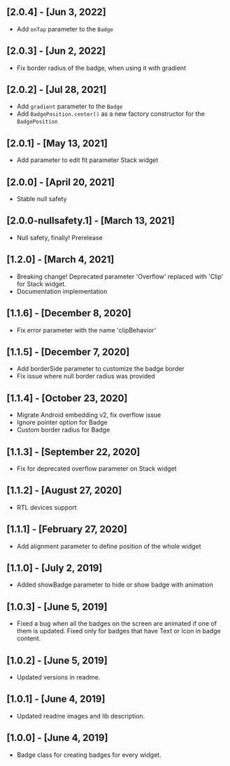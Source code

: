 ## [2.0.4] - [Jun 3, 2022]
* Add `onTap` parameter to the `Badge`

## [2.0.3] - [Jun 2, 2022]
* Fix border radius of the badge, when using it with gradient

## [2.0.2] - [Jul 28, 2021]
* Add `gradient` parameter to the `Badge`
* Add `BadgePosition.center()` as a new factory constructor for the `BadgePosition` 

## [2.0.1] - [May 13, 2021]
* Add parameter to edit fit parameter Stack widget

## [2.0.0] - [April 20, 2021]
* Stable null safety

## [2.0.0-nullsafety.1] - [March 13, 2021]
* Null safety, finally! Prerelease

## [1.2.0] - [March 4, 2021]
* Breaking change! Deprecated parameter 'Overflow' replaced with 'Clip' for Stack widget.
* Documentation implementation

## [1.1.6] - [December 8, 2020]
* Fix error parameter with the name 'clipBehavior'

## [1.1.5] - [December 7, 2020]
* Add borderSide parameter to customize the badge border
* Fix issue where null border radius was provided

## [1.1.4] - [October 23, 2020]
* Migrate Android embedding v2, fix overflow issue
* Ignore pointer option for Badge
* Custom border radius for Badge

## [1.1.3] - [September 22, 2020]
* Fix for deprecated overflow parameter on Stack widget

## [1.1.2] - [August 27, 2020]
* RTL devices support

## [1.1.1] - [February 27, 2020]
* Add alignment parameter to define position of the whole widget

## [1.1.0] - [July 2, 2019]
* Added showBadge parameter to hide or show badge with animation

## [1.0.3] - [June 5, 2019]
* Fixed a bug when all the badges on the screen are animated if one of them is updated. Fixed only for badges that have Text or Icon in badge content. 

## [1.0.2] - [June 5, 2019]
* Updated versions in readme.

## [1.0.1] - [June 4, 2019]
* Updated readme images and lib description.

## [1.0.0] - [June 4, 2019]
* Badge class for creating badges for every widget.
